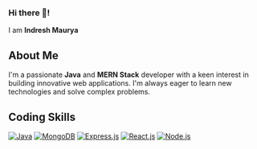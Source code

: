 ### Hi there 👋!
I am **Indresh Maurya**
## About Me
I'm a passionate **Java** and **MERN Stack** developer with a keen interest in building innovative web applications. I'm always eager to learn new technologies and solve complex problems.
## Coding Skills
[![Java](https://img.shields.io/badge/Java-blue?style=flat-square)](https://www.java.com/)
[![MongoDB](https://img.shields.io/badge/MongoDB-green?style=flat-square)](https://www.mongodb.com/)
[![Express.js](https://img.shields.io/badge/Express.js-orange?style=flat-square)](https://expressjs.com/)
[![React.js](https://img.shields.io/badge/React-blue?style=flat-square)](https://reactjs.org/)
[![Node.js](https://img.shields.io/badge/Node.js-green?style=flat-square)](https://nodejs.org/)



  
 
 
  
